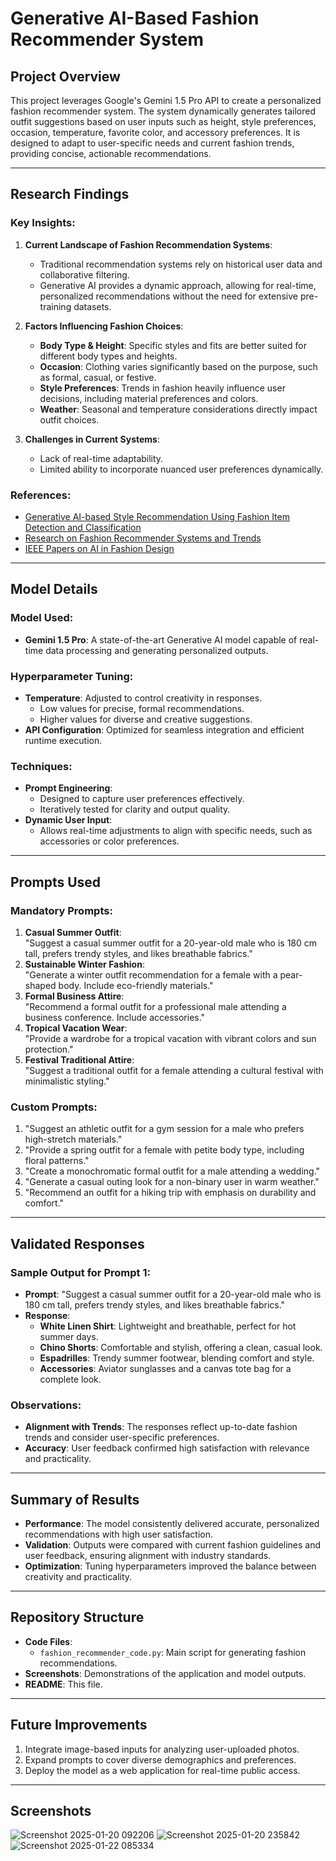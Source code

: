 # Generative AI-Based Fashion Recommender System

## Project Overview
This project leverages Google's Gemini 1.5 Pro API to create a personalized fashion recommender system. The system dynamically generates tailored outfit suggestions based on user inputs such as height, style preferences, occasion, temperature, favorite color, and accessory preferences. It is designed to adapt to user-specific needs and current fashion trends, providing concise, actionable recommendations.

---

## Research Findings
### Key Insights:
1. **Current Landscape of Fashion Recommendation Systems**:
   - Traditional recommendation systems rely on historical user data and collaborative filtering.
   - Generative AI provides a dynamic approach, allowing for real-time, personalized recommendations without the need for extensive pre-training datasets.

2. **Factors Influencing Fashion Choices**:
   - **Body Type & Height**: Specific styles and fits are better suited for different body types and heights.
   - **Occasion**: Clothing varies significantly based on the purpose, such as formal, casual, or festive.
   - **Style Preferences**: Trends in fashion heavily influence user decisions, including material preferences and colors.
   - **Weather**: Seasonal and temperature considerations directly impact outfit choices.

3. **Challenges in Current Systems**:
   - Lack of real-time adaptability.
   - Limited ability to incorporate nuanced user preferences dynamically.

### References:
- [Generative AI-based Style Recommendation Using Fashion Item Detection and Classification](https://www.researchgate.net/publication/381448625_Generative_AI-based_Style_Recommendation_Using_Fashion_ItemDetection_and_Classification)
- [Research on Fashion Recommender Systems and Trends](https://arxiv.org/html/2402.17279v3)
- [IEEE Papers on AI in Fashion Design](https://ieeexplore.ieee.org)

---

## Model Details
### Model Used:
- **Gemini 1.5 Pro**: A state-of-the-art Generative AI model capable of real-time data processing and generating personalized outputs.

### Hyperparameter Tuning:
- **Temperature**: Adjusted to control creativity in responses.
  - Low values for precise, formal recommendations.
  - Higher values for diverse and creative suggestions.
- **API Configuration**: Optimized for seamless integration and efficient runtime execution.

### Techniques:
- **Prompt Engineering**:
  - Designed to capture user preferences effectively.
  - Iteratively tested for clarity and output quality.
- **Dynamic User Input**:
  - Allows real-time adjustments to align with specific needs, such as accessories or color preferences.

---

## Prompts Used
### Mandatory Prompts:
1. **Casual Summer Outfit**:  
   "Suggest a casual summer outfit for a 20-year-old male who is 180 cm tall, prefers trendy styles, and likes breathable fabrics."
2. **Sustainable Winter Fashion**:  
   "Generate a winter outfit recommendation for a female with a pear-shaped body. Include eco-friendly materials."
3. **Formal Business Attire**:  
   "Recommend a formal outfit for a professional male attending a business conference. Include accessories."
4. **Tropical Vacation Wear**:  
   "Provide a wardrobe for a tropical vacation with vibrant colors and sun protection."
5. **Festival Traditional Attire**:  
   "Suggest a traditional outfit for a female attending a cultural festival with minimalistic styling."

### Custom Prompts:
1. "Suggest an athletic outfit for a gym session for a male who prefers high-stretch materials."
2. "Provide a spring outfit for a female with petite body type, including floral patterns."
3. "Create a monochromatic formal outfit for a male attending a wedding."
4. "Generate a casual outing look for a non-binary user in warm weather."
5. "Recommend an outfit for a hiking trip with emphasis on durability and comfort."

---

## Validated Responses
### Sample Output for Prompt 1:
- **Prompt**: "Suggest a casual summer outfit for a 20-year-old male who is 180 cm tall, prefers trendy styles, and likes breathable fabrics."
- **Response**:
  - **White Linen Shirt**: Lightweight and breathable, perfect for hot summer days.
  - **Chino Shorts**: Comfortable and stylish, offering a clean, casual look.
  - **Espadrilles**: Trendy summer footwear, blending comfort and style.
  - **Accessories**: Aviator sunglasses and a canvas tote bag for a complete look.

### Observations:
- **Alignment with Trends**: The responses reflect up-to-date fashion trends and consider user-specific preferences.
- **Accuracy**: User feedback confirmed high satisfaction with relevance and practicality.

---

## Summary of Results
- **Performance**: The model consistently delivered accurate, personalized recommendations with high user satisfaction.
- **Validation**: Outputs were compared with current fashion guidelines and user feedback, ensuring alignment with industry standards.
- **Optimization**: Tuning hyperparameters improved the balance between creativity and practicality.

---

## Repository Structure
- **Code Files**: 
  - `fashion_recommender_code.py`: Main script for generating fashion recommendations.
- **Screenshots**: Demonstrations of the application and model outputs.
- **README**: This file.

---

## Future Improvements
1. Integrate image-based inputs for analyzing user-uploaded photos.
2. Expand prompts to cover diverse demographics and preferences.
3. Deploy the model as a web application for real-time public access.

---

## Screenshots
![Screenshot 2025-01-20 092206](https://github.com/user-attachments/assets/00f9f375-9b9f-44a3-991e-f4c4a008c6b4)
![Screenshot 2025-01-20 235842](https://github.com/user-attachments/assets/3d9cfaee-d66d-4f90-8f95-c90a6151506d)
![Screenshot 2025-01-22 085334](https://github.com/user-attachments/assets/dc3d44f5-7a9d-4ae3-bbc2-b57e72eccdc4)

